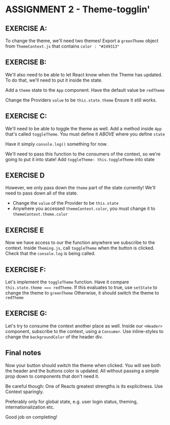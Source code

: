 # ASSIGNMENT 2 - Theme-togglin'

## EXERCISE A:
To change the theme, we'll need two themes!
Export a `greenTheme` object from `ThemeContext.js`
that contains `color : "#249313"`

## EXERCISE B:
We'll also need to be able to let React know when the Theme has updated.
To do that, we'll need to put it inside the state.

Add a `theme` state to the `App` component. Have the default value be `redTheme`

Change the Providers `value` to be `this.state.theme`
Ensure it still works.

## EXERCISE C:
We'll need to be able to toggle the theme as well. Add a method inside `App`
that's called `toggleTheme`.
You must define it *ABOVE* where you define `state`

Have it simply `console.log()` something for now.

We'll need to pass this function to the consumers of the context, so we're going
to put it into state!
Add `toggleTheme: this.toggleTheme` into state

## EXERCISE D
However, we only pass down the `theme` part of the state currently! We'll
need to pass down all of the state.
- Change the `value` of the Provider to be `this.state`
- Anywhere you accessed `themeContext.color`, you  must change it to `themeContext.theme.color`

## EXERCISE E 
Now we have access to our the function anywhere we subscribe to the context.
Inside `Theming.js`, call `toggleTheme` when the button is clicked.
Check that the `console.log` is being called.

## EXERCISE F:
Let's implement the `toggleTheme` function.
Have it compare `this.state.theme === redTheme`.
If this evaluates to true, use `setState` to change the theme to `greenTheme`
Otherwise, it should switch the theme to `redTheme`

## EXERCISE G:
Let's try to consume the context another place as well.
Inside our `<Header>` component, subscribe to the context, using
a `Consumer`.
Use inline-styles to change the `backgroundColor` of the header div.

## Final notes
Now your button should switch the theme when clicked. You will see both the
header and the buttons color is updated. All without passing a simple prop down
to components that don't need it.

Be careful though: One of Reacts greatest strengths is its
explicitness. Use Context sparingly.

Preferably only for global state, e.g. user login status,
theming, internationalization etc. 

Good job on completing!
